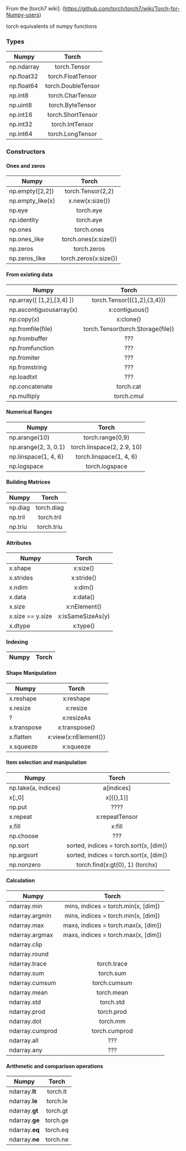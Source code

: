 From the [torch7 wiki]: (https://github.com/torch/torch7/wiki/Torch-for-Numpy-users)

torch equivalents of numpy functions

### Types
| Numpy            | Torch |
| --------------------|:-------------:|
| np.ndarray       | torch.Tensor
| np.float32       | torch.FloatTensor
| np.float64       | torch.DoubleTensor
| np.int8          | torch.CharTensor
| np.uint8         | torch.ByteTensor
| np.int16         | torch.ShortTensor
| np.int32         | torch.IntTensor
| np.int64         | torch.LongTensor

### Constructors
#### Ones and zeros
| Numpy            | Torch |
| --------------------|:-------------:|
| np.empty([2,2]) | torch.Tensor(2,2)
| np.empty_like(x) | x.new(x:size())
| np.eye           | torch.eye
| np.identity      | torch.eye
| np.ones          | torch.ones
| np.ones_like     | torch.ones(x:size())
| np.zeros         | torch.zeros
| np.zeros_like    | torch.zeros(x:size())

#### From existing data
| Numpy            | Torch |
| --------------------|:-------------:|
| np.array([ [1,2],[3,4] ])   | torch.Tensor({{1,2},{3,4}})
| np.ascontiguousarray(x)   | x:contiguous()
| np.copy(x)    | x:clone()
| np.fromfile(file) | torch.Tensor(torch.Storage(file))
| np.frombuffer | ???
| np.fromfunction | ???
| np.fromiter | ???
| np.fromstring | ???
| np.loadtxt | ???
| np.concatenate | torch.cat
| np.multiply | torch.cmul

#### Numerical Ranges
| Numpy            | Torch |
| --------------------|:-------------:|
| np.arange(10)    | torch.range(0,9)
| np.arange(2, 3, 0.1) | torch.linspace(2, 2.9, 10)
| np.linspace(1, 4, 6) | torch.linspace(1, 4, 6)
| np.logspace | torch.logspace

#### Building Matrices
| Numpy            | Torch |
| --------------------|:-------------:|
| np.diag | torch.diag
| np.tril | torch.tril
| np.triu | torch.triu

#### Attributes
| Numpy            | Torch |
| --------------------|:-------------:|
| x.shape | x:size()
| x.strides | x:stride()
| x.ndim | x:dim()
| x.data | x:data()
| x.size | x:nElement()
| x.size == y.size | x:isSameSizeAs(y)
| x.dtype | x:type()

#### Indexing
| Numpy            | Torch |
| --------------------|:-------------:|

#### Shape Manipulation
| Numpy            | Torch |
| --------------------|:-------------:|
| x.reshape | x:reshape
| x.resize | x:resize
| ?        | x:resizeAs
| x.transpose | x:transpose()
| x.flatten   | x:view(x:nElement())
| x.squeeze   | x:squeeze

#### Item selection and manipulation
| Numpy            | Torch |
| --------------------|:-------------:|
| np.take(a, indices) | a[indices]
| x[:,0]  | x[{{},1}]
| np.put  | ????
| x.repeat | x:repeatTensor
| x.fill | x:fill
| np.choose | ???
| np.sort | sorted, indices = torch.sort(x, [dim])
| np.argsort | sorted, indices = torch.sort(x, [dim])
| np.nonzero | torch.find(x:gt(0), 1) (torchx)

#### Calculation
| Numpy            | Torch |
| --------------------|:-------------:|
| ndarray.min | mins, indices = torch.min(x, [dim])
| ndarray.argmin | mins, indices = torch.min(x, [dim])
| ndarray.max | maxs, indices = torch.max(x, [dim])
| ndarray.argmax | maxs, indices = torch.max(x, [dim])
| ndarray.clip | 
| ndarray.round | 
| ndarray.trace | torch.trace
| ndarray.sum | torch.sum
| ndarray.cumsum | torch.cumsum
| ndarray.mean | torch.mean
| ndarray.std | torch.std
| ndarray.prod | torch.prod
| ndarray.dot | torch.mm
| ndarray.cumprod | torch.cumprod
| ndarray.all | ???
| ndarray.any | ???

#### Arithmetic and comparison operations
| Numpy            | Torch |
| --------------------|:-------------:|
| ndarray.__lt__ | torch.lt
| ndarray.__le__ | torch.le
| ndarray.__gt__ | torch.gt
| ndarray.__ge__ | torch.ge
| ndarray.__eq__ | torch.eq
| ndarray.__ne__ | torch.ne